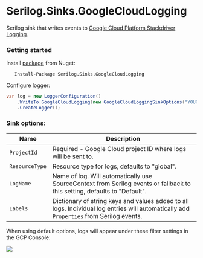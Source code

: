 # Serilog.Sinks.GoogleCloudLogging

Serilog sink that writes events to [Google Cloud Platform Stackdriver Logging](https://cloud.google.com/logging/).

### Getting started

Install [package](https://www.nuget.org/packages/Serilog.Sinks.GoogleCloudLogging/) from Nuget:

```
   Install-Package Serilog.Sinks.GoogleCloudLogging
```

Configure logger:

```csharp
var log = new LoggerConfiguration()
    .WriteTo.GoogleCloudLogging(new GoogleCloudLoggingSinkOptions("YOUR_PROJECT_ID"))
    .CreateLogger();
```

### Sink options:

Name | Description
------------ | -------------
`ProjectId` | Required - Google Cloud project ID where logs will be sent to.
`ResourceType` | Resource type for logs, defaults to "global".
`LogName` | Name of log. Will automatically use SourceContext from Serilog events or fallback to this setting, defaults to "Default".
`Labels` | Dictionary of string keys and values added to all logs. Individual log entries will automatically add `Properties` from Serilog events.

When using default options, logs will appear under these filter settings in the GCP Console:

![](https://i.imgur.com/azT3uDE.png)
